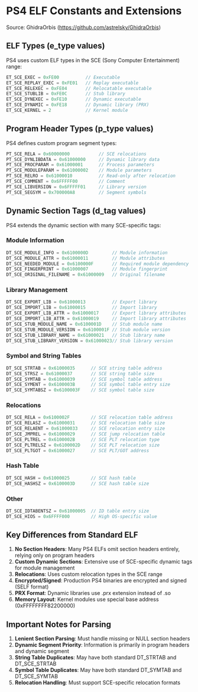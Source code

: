 # PS4 ELF Constants and Extensions

Source: GhidraOrbis (https://github.com/astrelsky/GhidraOrbis)

## ELF Types (e_type values)

PS4 uses custom ELF types in the SCE (Sony Computer Entertainment) range:

```java
ET_SCE_EXEC = 0xFE00          // Executable
ET_SCE_REPLAY_EXEC = 0xFE01   // Replay executable
ET_SCE_RELEXEC = 0xFE04       // Relocatable executable
ET_SCE_STUBLIB = 0xFE0C       // Stub library
ET_SCE_DYNEXEC = 0xFE10       // Dynamic executable
ET_SCE_DYNAMIC = 0xFE18       // Dynamic library (PRX)
ET_SCE_KERNEL = 2             // Kernel module
```

## Program Header Types (p_type values)

PS4 defines custom program segment types:

```java
PT_SCE_RELA = 0x60000000           // SCE relocations
PT_SCE_DYNLIBDATA = 0x61000000     // Dynamic library data
PT_SCE_PROCPARAM = 0x61000001      // Process parameters
PT_SCE_MODULEPARAM = 0x61000002    // Module parameters
PT_SCE_RELRO = 0x61000010          // Read-only after relocation
PT_SCE_COMMENT = 0x6FFFFF00        // Comment
PT_SCE_LIBVERSION = 0x6FFFFF01     // Library version
PT_SCE_SEGSYM = 0x700000A8         // Segment symbols
```

## Dynamic Section Tags (d_tag values)

PS4 extends the dynamic section with many SCE-specific tags:

### Module Information
```java
DT_SCE_MODULE_INFO = 0x6100000D         // Module information
DT_SCE_MODULE_ATTR = 0x61000011         // Module attributes
DT_SCE_NEEDED_MODULE = 0x6100000F       // Required module dependency
DT_SCE_FINGERPRINT = 0x61000007         // Module fingerprint
DT_SCE_ORIGINAL_FILENAME = 0x61000009   // Original filename
```

### Library Management
```java
DT_SCE_EXPORT_LIB = 0x61000013          // Export library
DT_SCE_IMPORT_LIB = 0x61000015          // Import library
DT_SCE_EXPORT_LIB_ATTR = 0x61000017     // Export library attributes
DT_SCE_IMPORT_LIB_ATTR = 0x61000019     // Import library attributes
DT_SCE_STUB_MODULE_NAME = 0x6100001D    // Stub module name
DT_SCE_STUB_MODULE_VERSION = 0x6100001F // Stub module version
DT_SCE_STUB_LIBRARY_NAME = 0x61000021   // Stub library name
DT_SCE_STUB_LIBRARY_VERSION = 0x61000023// Stub library version
```

### Symbol and String Tables
```java
DT_SCE_STRTAB = 0x61000035      // SCE string table address
DT_SCE_STRSZ = 0x61000037       // SCE string table size
DT_SCE_SYMTAB = 0x61000039      // SCE symbol table address
DT_SCE_SYMENT = 0x6100003B      // SCE symbol table entry size
DT_SCE_SYMTABSZ = 0x6100003F    // SCE symbol table size
```

### Relocations
```java
DT_SCE_RELA = 0x6100002F        // SCE relocation table address
DT_SCE_RELASZ = 0x61000031      // SCE relocation table size
DT_SCE_RELAENT = 0x61000033     // SCE relocation entry size
DT_SCE_JMPREL = 0x61000029      // SCE jump relocation table
DT_SCE_PLTREL = 0x6100002B      // SCE PLT relocation type
DT_SCE_PLTRELSZ = 0x6100002D    // SCE PLT relocation size
DT_SCE_PLTGOT = 0x61000027      // SCE PLT/GOT address
```

### Hash Table
```java
DT_SCE_HASH = 0x61000025        // SCE hash table
DT_SCE_HASHSZ = 0x6100003D      // SCE hash table size
```

### Other
```java
DT_SCE_IDTABENTSZ = 0x61000005  // ID table entry size
DT_SCE_HIOS = 0x6FFFF000        // High OS-specific value
```

## Key Differences from Standard ELF

1. **No Section Headers**: Many PS4 ELFs omit section headers entirely, relying only on program headers
2. **Custom Dynamic Sections**: Extensive use of SCE-specific dynamic tags for module management
3. **Relocations**: Uses custom relocation types in the SCE range
4. **Encrypted/Signed**: Production PS4 binaries are encrypted and signed (SELF format)
5. **PRX Format**: Dynamic libraries use .prx extension instead of .so
6. **Memory Layout**: Kernel modules use special base address (0xFFFFFFFF82200000)

## Important Notes for Parsing

1. **Lenient Section Parsing**: Must handle missing or NULL section headers
2. **Dynamic Segment Priority**: Information is primarily in program headers and dynamic segment
3. **String Table Duplicates**: May have both standard DT_STRTAB and DT_SCE_STRTAB
4. **Symbol Table Duplicates**: May have both standard DT_SYMTAB and DT_SCE_SYMTAB
5. **Relocation Handling**: Must support SCE-specific relocation formats
